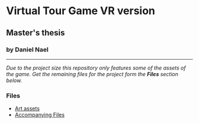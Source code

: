 # Virtual Tour Game VR version
## Master's thesis 
### by Daniel Nael
---

*Due to the project size this repository only features some of the assets of the game. Get the remaining files for the project form the **Files** section below.*

### Files
- [Art assets](https://drive.google.com/drive/folders/1ATETCDi3IJk6DMDgwaHDZk3xVs5OgZPs?usp=sharing)
- [Accompanying Files](https://drive.google.com/drive/folders/1ATETCDi3IJk6DMDgwaHDZk3xVs5OgZPs?usp=sharing)
